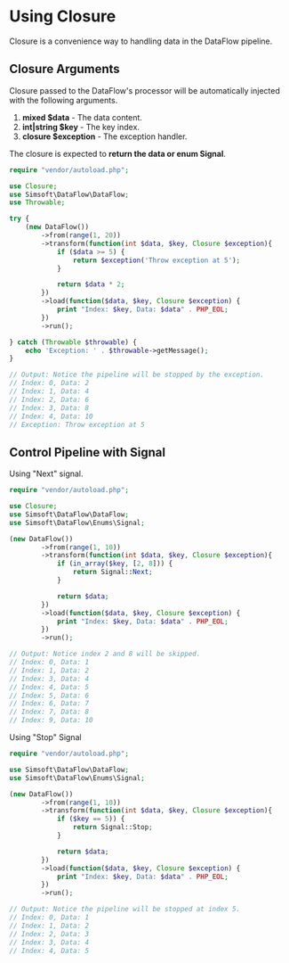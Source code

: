 # Using Closure

Closure is a convenience way to handling data in the DataFlow pipeline.

## Closure Arguments

Closure passed to the DataFlow's processor will be automatically injected with
the following arguments.

1. **mixed $data** - The data content.
2. **int|string $key** - The key index.
3. **closure $exception** - The exception handler.

The closure is expected to **return the data or enum Signal**.

```php
require "vendor/autoload.php";

use Closure;
use Simsoft\DataFlow\DataFlow;
use Throwable;

try {
    (new DataFlow())
        ->from(range(1, 20))
        ->transform(function(int $data, $key, Closure $exception){
            if ($data >= 5) {
                return $exception('Throw exception at 5');
            }

            return $data * 2;
        })
        ->load(function($data, $key, Closure $exception) {
            print "Index: $key, Data: $data" . PHP_EOL;
        })
        ->run();

} catch (Throwable $throwable) {
    echo 'Exception: ' . $throwable->getMessage();
}

// Output: Notice the pipeline will be stopped by the exception.
// Index: 0, Data: 2
// Index: 1, Data: 4
// Index: 2, Data: 6
// Index: 3, Data: 8
// Index: 4, Data: 10
// Exception: Throw exception at 5
```

## Control Pipeline with Signal

Using "Next" signal.

```php
require "vendor/autoload.php";

use Closure;
use Simsoft\DataFlow\DataFlow;
use Simsoft\DataFlow\Enums\Signal;

(new DataFlow())
        ->from(range(1, 10))
        ->transform(function(int $data, $key, Closure $exception){
            if (in_array($key, [2, 8])) {
                return Signal::Next;
            }

            return $data;
        })
        ->load(function($data, $key, Closure $exception) {
            print "Index: $key, Data: $data" . PHP_EOL;
        })
        ->run();

// Output: Notice index 2 and 8 will be skipped.
// Index: 0, Data: 1
// Index: 1, Data: 2
// Index: 3, Data: 4
// Index: 4, Data: 5
// Index: 5, Data: 6
// Index: 6, Data: 7
// Index: 7, Data: 8
// Index: 9, Data: 10
```

Using "Stop" Signal

```php
require "vendor/autoload.php";

use Simsoft\DataFlow\DataFlow;
use Simsoft\DataFlow\Enums\Signal;

(new DataFlow())
        ->from(range(1, 10))
        ->transform(function(int $data, $key, Closure $exception){
            if ($key == 5)) {
                return Signal::Stop;
            }

            return $data;
        })
        ->load(function($data, $key, Closure $exception) {
            print "Index: $key, Data: $data" . PHP_EOL;
        })
        ->run();

// Output: Notice the pipeline will be stopped at index 5.
// Index: 0, Data: 1
// Index: 1, Data: 2
// Index: 2, Data: 3
// Index: 3, Data: 4
// Index: 4, Data: 5
```
